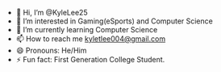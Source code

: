- 👋 Hi, I’m @KyleLee25
- 👀 I’m interested in Gaming(eSports) and Computer Science
- 🌱 I’m currently learning Computer Science
- 📫 How to reach me kyletlee004@gmail.com
- 😄 Pronouns: He/Him
- ⚡ Fun fact: First Generation College Student.

<!---
KyleLee25/KyleLee25 is a ✨ special ✨ repository because its `README.md` (this file) appears on your GitHub profile.
You can click the Preview link to take a look at your changes.
--->
